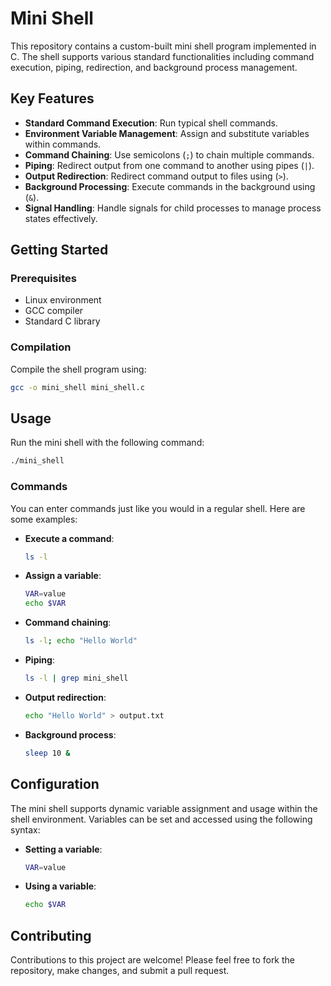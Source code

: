 
# Mini Shell

This repository contains a custom-built mini shell program implemented in C. The shell supports various standard functionalities including command execution, piping, redirection, and background process management.

## Key Features

- **Standard Command Execution**: Run typical shell commands.
- **Environment Variable Management**: Assign and substitute variables within commands.
- **Command Chaining**: Use semicolons (`;`) to chain multiple commands.
- **Piping**: Redirect output from one command to another using pipes (`|`).
- **Output Redirection**: Redirect command output to files using (`>`).
- **Background Processing**: Execute commands in the background using (`&`).
- **Signal Handling**: Handle signals for child processes to manage process states effectively.

## Getting Started

### Prerequisites

- Linux environment
- GCC compiler
- Standard C library


### Compilation

Compile the shell program using:
```bash
gcc -o mini_shell mini_shell.c
```

## Usage

Run the mini shell with the following command:
```bash
./mini_shell
```

### Commands

You can enter commands just like you would in a regular shell. Here are some examples:

- **Execute a command**:
    ```sh
    ls -l
    ```

- **Assign a variable**:
    ```sh
    VAR=value
    echo $VAR
    ```

- **Command chaining**:
    ```sh
    ls -l; echo "Hello World"
    ```

- **Piping**:
    ```sh
    ls -l | grep mini_shell
    ```

- **Output redirection**:
    ```sh
    echo "Hello World" > output.txt
    ```

- **Background process**:
    ```sh
    sleep 10 &
    ```

## Configuration

The mini shell supports dynamic variable assignment and usage within the shell environment. Variables can be set and accessed using the following syntax:

- **Setting a variable**:
    ```sh
    VAR=value
    ```

- **Using a variable**:
    ```sh
    echo $VAR
    ```

## Contributing

Contributions to this project are welcome! Please feel free to fork the repository, make changes, and submit a pull request.

